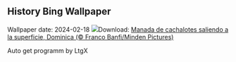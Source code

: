 ## History Bing Wallpaper
Wallpaper date: 2024-02-18
![](https://www.bing.com/th?id=OHR.DominicaWhales_ES-ES1609036579_UHD.jpg&w=1000)Download: [Manada de cachalotes saliendo a la superficie, Dominica (© Franco Banfi/Minden Pictures)](https://www.bing.com/th?id=OHR.DominicaWhales_ES-ES1609036579_UHD.jpg)

Auto get programm by LtgX
